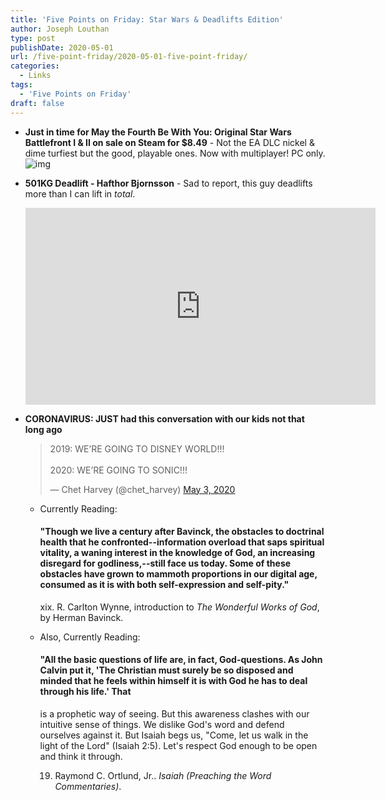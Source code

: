 ```yaml
---
title: 'Five Points on Friday: Star Wars & Deadlifts Edition'
author: Joseph Louthan
type: post
publishDate: 2020-05-01
url: /five-point-friday/2020-05-01-five-point-friday/
categories:
  - Links
tags:
  - 'Five Points on Friday'
draft: false
---
```


- **Just in time for May the Fourth Be With You: Original Star Wars Battlefront I & II on sale on Steam for $8.49** - Not the EA DLC nickel & dime turfiest but the good, playable ones. Now with multiplayer! PC only. 
  ![img](/Users/jlouthan/Sites/theologic.us/content/images/DqC82izy76gzNcmaFp8WEh-320-80.jpg)

- **501KG Deadlift - Hafthor Bjornsson** - Sad to report, this guy deadlifts more than I can lift in *total*.

  <iframe width="560" height="315" src="https://www.youtube.com/embed/2kEC7X1FUIg" frameborder="0" allow="accelerometer; autoplay; encrypted-media; gyroscope; picture-in-picture" allowfullscreen></iframe>

- **CORONAVIRUS: JUST had this conversation with our kids not that long ago**

  <blockquote class="twitter-tweet"><p lang="en" dir="ltr">2019: WE’RE GOING TO DISNEY WORLD!!!<br><br>2020: WE’RE GOING TO SONIC!!!</p>&mdash; Chet Harvey (@chet_harvey) <a href="https://twitter.com/chet_harvey/status/1257069630859993089?ref_src=twsrc%5Etfw">May 3, 2020</a></blockquote> <script async src="https://platform.twitter.com/widgets.js" charset="utf-8"></script>

  - Currently Reading: 
    #### "Though we live a century after Bavinck, the obstacles to doctrinal health that he confronted--information overload that saps spiritual vitality, a waning interest in the knowledge of God, an increasing disregard for godliness,--still face us today. Some of these obstacles have grown to mammoth proportions in our digital age, consumed as it is with both self-expression and self-pity."

    xix. R. Carlton Wynne, introduction to *The Wonderful Works of God*, by Herman Bavinck.

  - Also, Currently Reading:

    #### "All the basic questions of life are, in fact, God-questions. As John Calvin put it, 'The Christian must surely be so disposed and minded that he feels within himself it is with God he has to deal through his life.' That

    [^1]: Institutes, 3.7.2. Cf. Timothy George, *Theology of the Reformers*.

     is a prophetic way of seeing. But this awareness clashes with our intuitive sense of things. We dislike God's word and defend ourselves against it. But Isaiah begs us, "Come, let us walk in the light of the Lord" (Isaiah 2:5). Let's respect God enough to be open and think it through.

    19. Raymond C. Ortlund, Jr.. *Isaiah (Preaching the Word Commentaries)*.  

